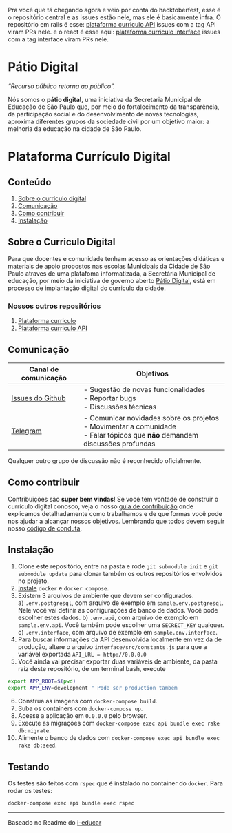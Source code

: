 Pra você que tá chegando agora e veio por conta do hacktoberfest, esse é o repositório central e as issues estão nele, mas ele é basicamente infra. O repositório em rails é esse:  [plataforma curriculo API](https://github.com/prefeiturasp/SME-plataforma-curriculo-API) issues com a tag API viram PRs nele.
e o react é esse aqui:  [plataforma curriculo interface](https://github.com/prefeiturasp/SME-plataforma-curriculo-interface) issues com a tag interface viram PRs nele.

# Pátio Digital

_“Recurso público retorna ao público”._

Nós somos o **pátio digital**, uma iniciativa da Secretaria Municipal de Educação de São Paulo que, por meio do fortalecimento da transparência, da participação social e do desenvolvimento de novas tecnologias, aproxima diferentes grupos da sociedade civil por um objetivo maior: a melhoria da educação na cidade de São Paulo. 

# Plataforma Currículo Digital

## Conteúdo

1. [Sobre o curriculo digital](#sobre-o-curriculo-digital)
2. [Comunicação](#comunicação)
3. [Como contribuir](#como-contribuir)
4. [Instalação](#instalação)


## Sobre o Curriculo Digital
Para que docentes e comunidade tenham acesso as orientações didáticas e materiais de apoio propostos nas escolas Municipais da Cidade de São Paulo atraves de uma platafoma informatizada, a Secretária Municipal de educação, por meio da iniciativa de governo aberto [Pátio Digital](http://patiodigital.prefeitura.sp.gov.br/), está em processo de implantação digital do curriculo da cidade.

### Nossos outros repositórios

1. [Plataforma curriculo](https://github.com/prefeiturasp/SME-plataforma-curriculo-interface)
2. [Plataforma curriculo API](https://github.com/prefeiturasp/SME-plataforma-curriculo-API)


## Comunicação

| Canal de comunicação | Objetivos |
|----------------------|-----------|
| [Issues do Github](https://github.com/prefeiturasp/SME-plataforma-curriculo/issues) | - Sugestão de novas funcionalidades<br> - Reportar bugs<br> - Discussões técnicas |
| [Telegram](https://t.me/patiodigital ) | - Comunicar novidades sobre os projetos<br> - Movimentar a comunidade<br>  - Falar tópicos que **não** demandem discussões profundas |

Qualquer outro grupo de discussão não é reconhecido oficialmente.

## Como contribuir

Contribuições são **super bem vindas**! Se você tem vontade de construir o
curriculo digital conosco, veja o nosso [guia de contribuição](./CONTRIBUTING.md)
onde explicamos detalhadamente como trabalhamos e de que formas você pode nos
ajudar a alcançar nossos objetivos. Lembrando que todos devem seguir 
nosso [código de conduta](./CODEOFCONDUCT.md).

## Instalação

1) Clone este repositório, entre na pasta e rode `git submodule init` e `git submodule update` para clonar também os outros repositórios envolvidos no projeto.
2) [Instale](https://docs.docker.com/compose/install/) `docker` e `docker compose`.
3) Existem 3 arquivos de ambiente que devem ser configurados.  
  a) `.env.postgresql`, com arquivo de exemplo em `sample.env.postgresql`. Nele você vai definir as configurações de banco de dados. Você pode escolher estes dados.
  b) `.env.api`, com arquivo de exemplo em `sample.env.api`. Você também pode escolher uma `SECRECT_KEY` qualquer.
  c) `.env.interface`, com arquivo de exemplo em `sample.env.interface`.
4) Para buscar informações da API desenvolvida localmente em vez da de produção, altere o arquivo `interface/src/constants.js` para que a variável exportada `API_URL = http://0.0.0.0`
5) Você ainda vai precisar exportar duas variáveis de ambiente, da pasta raíz deste repositório, de um terminal bash, execute

```bash
export APP_ROOT=$(pwd)
export APP_ENV=development " Pode ser production também
```

6) Construa as imagens com `docker-compose build`.
7) Suba os containers com `docker-compose up`.
8) Acesse a aplicação em `0.0.0.0` pelo browser.
9) Execute as migrações com `docker-compose exec api bundle exec rake db:migrate`.
10) Alimente o banco de dados com `docker-compose exec api bundle exec rake db:seed`.

## Testando

Os testes são feitos com `rspec` que é instalado no container do `docker`. Para rodar os testes:

```docker-compose exec api bundle exec rspec```

---

Baseado no Readme do [i-educar](https://github.com/portabilis/i-educar)

